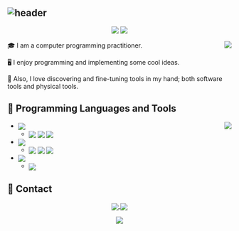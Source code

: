 ## ![header](https://capsule-render.vercel.app/api?type=Waving&color=timeGradient&height=200&animation=fadeIn&section=header&text=Cypas_Nya&fontSize=60)

<div align="center">
 <img src="https://img.shields.io/github/followers/Cypas?style=flat-square&color=lightblue">
 <img src="https://img.shields.io/github/stars/Cypas?style=flat-square&color=red">
</div>

<p></p>
<img align="right" src="https://github-readme-stats.vercel.app/api?username=Cypas&count_private=true&hide=contribs,prs&show_icons=true&theme=radical">

🎓 I am a computer programming practitioner. 

🖥️ I enjoy programming and implementing some cool ideas. 

🧰 Also, I love discovering and fine-tuning tools in my hand; both software tools and physical tools. 

## 💾 Programming Languages and Tools

<img align="right" src="https://github-readme-stats.vercel.app/api/top-langs/?username=Cypas&layout=compact&theme=radical&langs_count=10&hide=Jupyter%20Notebook">

<ul>
<li>
    <img align="center"
                src="https://img.shields.io/badge/php-777BB4?logo=php&style=flat-square&logoColor=black"
                style="max-width:100%;">
    <ul>
        <li><img align="center"
                    src="https://img.shields.io/badge/phpstorm-000000?logo=phpstorm&style=flat-square&logoColor=white"
                    style="max-width:100%;">
         <img align="center"
                    src="https://img.shields.io/badge/thinkphp-339933?logo=php&style=flat-square&logoColor=white"
                    style="max-width:100%;">
         <img align="center"
           src="https://img.shields.io/badge/mysql-4479A1?logo=mysql&style=flat-square&logoColor=white"
           style="max-width:100%;">
     </li>
    </ul>
</li>
<li>
    <img align="center"
                    src="https://img.shields.io/badge/go-00ADD8?logo=go&style=flat-square&logoColor=black"
                    style="max-width:100%;">
    <ul>
        <li><img align="center"
                    src="https://img.shields.io/badge/goland-000000?logo=goland&style=flat-square&logoColor=white"
                    style="max-width:100%;">
         <img align="center"
                    src="https://img.shields.io/badge/gin-008ECF?logo=go&style=flat-square&logoColor=white"
                    style="max-width:100%;">
         <img align="center"
                    src="https://img.shields.io/badge/gorm-4479A1?logo=go&style=flat-square&logoColor=white"
                    style="max-width:100%;">
     </li>
    </ul>
</li>
<li>
    <img align="center"
                    src="https://img.shields.io/badge/python-3776AB?logo=python&style=flat-square&logoColor=black"
                    style="max-width:100%;">
    <ul>
        <li><img align="center"
                    src="https://img.shields.io/badge/sqlalchemy-D71F00?logo=sqlalchemy&style=flat-square&logoColor=white"
                    style="max-width:100%;">
     </li>
    </ul>
</li>
</ul>

## 📮 Contact

<div align="center">
  <a href="https://blog.ayano.top"><img align="center" src="https://img.shields.io/badge/Blog-Cypas-lightblue?logo=hexo&style=for-the-badge">
  <a href="mailto:ayano05@outlook.com"><img align="center" src="https://img.shields.io/badge/Email-outlook-yellowgreen?logo=minutemailer&style=for-the-badge"></a>
</div>

<p></p>
 

<div align="center"><img align="center" src="https://count.getloli.com/get/@Cypas?theme=rule34"></div>
<!--
**Cypas/Cypas** is a ✨ _special_ ✨ repository because its `README.md` (this file) appears on your GitHub profile.

Here are some ideas to get you started:

- 🔭 I’m currently working on ...
- 🌱 I’m currently learning ...
- 👯 I’m looking to collaborate on ...
- 🤔 I’m looking for help with ...
- 💬 Ask me about ...
- 📫 How to reach me: ...
- 😄 Pronouns: ...
- ⚡ Fun fact: ...
- ->
